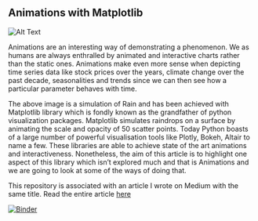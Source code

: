 ## Animations with Matplotlib
![Alt Text](https://cdn-images-1.medium.com/max/800/1*SSlRUf6BSVOXEdINzd0nRg.gif)


Animations are an interesting way of demonstrating a phenomenon. We as humans are always enthralled by animated and interactive charts rather than the static ones. Animations make even more sense when depicting time series data like stock prices over the years, climate change over the past decade, seasonalities and trends since we can then see how a particular parameter behaves with time.

The above image is a simulation of Rain and has been achieved with Matplotlib library which is fondly known as the grandfather of python visualization packages. Matplotlib simulates raindrops on a surface by animating the scale and opacity of 50 scatter points. Today Python boasts of a large number of powerful visualisation tools like Plotly, Bokeh, Altair to name a few. These libraries are able to achieve state of the art animations and interactiveness. Nonetheless, the aim of this article is to highlight one aspect of this library which isn’t explored much and that is Animations and we are going to look at some of the ways of doing that.

This repository is associated with an article I wrote on Medium with the same title. Read the entire article [here](https://towardsdatascience.com/animations-with-matplotlib-d96375c5442c)

[![Binder](https://mybinder.org/badge_logo.svg)](https://mybinder.org/v2/gh/parulnith/Animations-with-Matplotlib/master)
